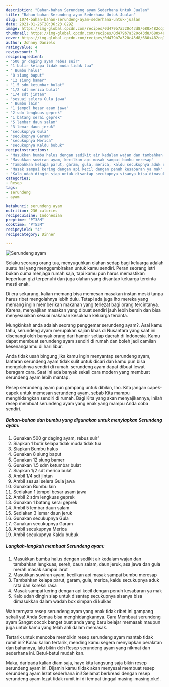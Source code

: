 ```yaml
---
description: "Bahan-bahan Serundeng ayam Sederhana Untuk Jualan"
title: "Bahan-bahan Serundeng ayam Sederhana Untuk Jualan"
slug: 1074-bahan-bahan-serundeng-ayam-sederhana-untuk-jualan
date: 2021-01-26T20:36:23.829Z
image: https://img-global.cpcdn.com/recipes/0d479b7a320c43d8/680x482cq70/serundeng-ayam-foto-resep-utama.jpg
thumbnail: https://img-global.cpcdn.com/recipes/0d479b7a320c43d8/680x482cq70/serundeng-ayam-foto-resep-utama.jpg
cover: https://img-global.cpcdn.com/recipes/0d479b7a320c43d8/680x482cq70/serundeng-ayam-foto-resep-utama.jpg
author: Johnny Daniels
ratingvalue: 4
reviewcount: 7
recipeingredient:
- "500 gr daging ayam rebus suir"
- "1 butir kelapa tidak muda tidak tua"
- " Bumbu halus"
- "8 siung baput"
- "12 siung bamer"
- "1.5 sdm ketumbar bulat"
- "1/2 sdt merica bulat"
- "1/4 sdt jintan"
- "sesuai selera Gula jawa"
- " Bumbu lain"
- "1 jempol besar asam jawa"
- "2 sdm lengkuas geprek"
- "1 batang serai geprek"
- "5 lembar daun salam"
- "3 lemar daun jeruk"
- "secukupnya Gula"
- "secukupnya Garam"
- "secukupnya Merica"
- "secukupnya Kaldu bubuk"
recipeinstructions:
- "Masukkan bumbu halus dengan sedikit air kedalam wajan dan tambahkan lengkuas, sereh, daun salam, daun jeruk, asa jawa dan gula merah masak sampai larut"
- "Masukkan suwiran ayam, kecilkan api masak sampai bumbu meresap"
- "Tambahkan kelapa parut, garam, gula, merica, kaldu secukupnya aduk rata dan koreksi rasa"
- "Masak sampai kering dengan api kecil dengan penuh kesabaran ya mak"
- "Kalo udah dingin siap untuk disantap secukupnya sisanya bisa dimasukkan dalam wadah box simpan di kulkas"
categories:
- Resep
tags:
- serundeng
- ayam

katakunci: serundeng ayam 
nutrition: 236 calories
recipecuisine: Indonesian
preptime: "PT38M"
cooktime: "PT53M"
recipeyield: "4"
recipecategory: Dinner

---
```



![Serundeng ayam](https://img-global.cpcdn.com/recipes/0d479b7a320c43d8/680x482cq70/serundeng-ayam-foto-resep-utama.jpg)

Selaku seorang orang tua, menyuguhkan olahan sedap bagi keluarga adalah suatu hal yang menggembirakan untuk kamu sendiri. Peran seorang istri bukan cuma menjaga rumah saja, tapi kamu pun harus memastikan keperluan gizi terpenuhi dan juga olahan yang disantap keluarga tercinta mesti enak.

Di era  sekarang, kalian memang bisa memesan masakan instan meski tanpa harus ribet mengolahnya lebih dulu. Tetapi ada juga lho mereka yang memang ingin memberikan makanan yang terlezat bagi orang tercintanya. Karena, menyajikan masakan yang dibuat sendiri jauh lebih bersih dan bisa menyesuaikan sesuai makanan kesukaan keluarga tercinta. 



Mungkinkah anda adalah seorang penggemar serundeng ayam?. Asal kamu tahu, serundeng ayam merupakan sajian khas di Nusantara yang saat ini disenangi oleh banyak orang dari hampir setiap daerah di Indonesia. Kamu dapat membuat serundeng ayam sendiri di rumah dan boleh jadi camilan kesenanganmu di hari libur.

Anda tidak usah bingung jika kamu ingin menyantap serundeng ayam, lantaran serundeng ayam tidak sulit untuk dicari dan kamu pun bisa mengolahnya sendiri di rumah. serundeng ayam dapat dibuat lewat beragam cara. Saat ini ada banyak sekali cara modern yang membuat serundeng ayam lebih mantap.

Resep serundeng ayam pun gampang untuk dibikin, lho. Kita jangan capek-capek untuk memesan serundeng ayam, sebab Kita mampu menghidangkan sendiri di rumah. Bagi Kita yang akan menyajikannya, inilah resep membuat serundeng ayam yang enak yang mampu Anda coba sendiri.

<!--inarticleads1-->

##### Bahan-bahan dan bumbu yang digunakan untuk menyiapkan Serundeng ayam:

1. Gunakan 500 gr daging ayam, rebus suir&#34;
1. Siapkan 1 butir kelapa tidak muda tidak tua
1. Siapkan  Bumbu halus
1. Gunakan 8 siung baput
1. Gunakan 12 siung bamer
1. Gunakan 1.5 sdm ketumbar bulat
1. Siapkan 1/2 sdt merica bulat
1. Ambil 1/4 sdt jintan
1. Ambil sesuai selera Gula jawa
1. Gunakan  Bumbu lain
1. Sediakan 1 jempol besar asam jawa
1. Ambil 2 sdm lengkuas geprek
1. Gunakan 1 batang serai geprek
1. Ambil 5 lembar daun salam
1. Sediakan 3 lemar daun jeruk
1. Gunakan secukupnya Gula
1. Gunakan secukupnya Garam
1. Ambil secukupnya Merica
1. Ambil secukupnya Kaldu bubuk




<!--inarticleads2-->

##### Langkah-langkah membuat Serundeng ayam:

1. Masukkan bumbu halus dengan sedikit air kedalam wajan dan tambahkan lengkuas, sereh, daun salam, daun jeruk, asa jawa dan gula merah masak sampai larut
1. Masukkan suwiran ayam, kecilkan api masak sampai bumbu meresap
1. Tambahkan kelapa parut, garam, gula, merica, kaldu secukupnya aduk rata dan koreksi rasa
1. Masak sampai kering dengan api kecil dengan penuh kesabaran ya mak
1. Kalo udah dingin siap untuk disantap secukupnya sisanya bisa dimasukkan dalam wadah box simpan di kulkas




Wah ternyata resep serundeng ayam yang enak tidak ribet ini gampang sekali ya! Anda Semua bisa menghidangkannya. Cara Membuat serundeng ayam Sangat cocok banget buat anda yang baru belajar memasak maupun juga untuk kamu yang telah ahli dalam memasak.

Tertarik untuk mencoba membikin resep serundeng ayam mantab tidak rumit ini? Kalau kalian tertarik, mending kamu segera menyiapkan peralatan dan bahannya, lalu bikin deh Resep serundeng ayam yang nikmat dan sederhana ini. Betul-betul mudah kan. 

Maka, daripada kalian diam saja, hayo kita langsung saja bikin resep serundeng ayam ini. Dijamin kamu tiidak akan menyesal membuat resep serundeng ayam lezat sederhana ini! Selamat berkreasi dengan resep serundeng ayam lezat tidak rumit ini di tempat tinggal masing-masing,oke!.

